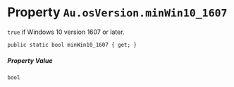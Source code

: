# Property `Au.osVersion.minWin10_1607`

`true` if Windows 10 version 1607 or later.

```
public static bool minWin10_1607 { get; }
```

##### Property Value

`bool`